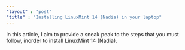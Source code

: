 ```yaml
---
"layout" : "post"
"title" : "Installing LinuxMint 14 (Nadia) in your laptop"
---
```


<p>
    In this article, I aim to provide a sneak peak to the steps that you must follow, inorder to install LinuxMint 14 (Nadia).
</p>
